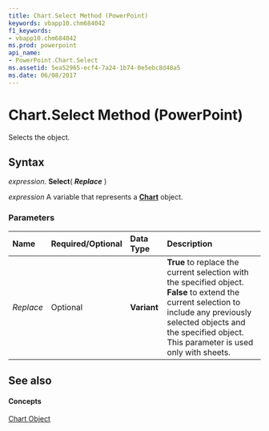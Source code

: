 ```yaml
---
title: Chart.Select Method (PowerPoint)
keywords: vbapp10.chm684042
f1_keywords:
- vbapp10.chm684042
ms.prod: powerpoint
api_name:
- PowerPoint.Chart.Select
ms.assetid: 5ea52965-ecf4-7a24-1b74-0e5ebc8d48a5
ms.date: 06/08/2017
---
```



# Chart.Select Method (PowerPoint)

Selects the object.


## Syntax

 _expression_. **Select**( **_Replace_** )

 _expression_ A variable that represents a **[Chart](chart-object-powerpoint.md)** object.


### Parameters



|**Name**|**Required/Optional**|**Data Type**|**Description**|
|:-----|:-----|:-----|:-----|
| _Replace_|Optional|**Variant**|**True** to replace the current selection with the specified object. **False** to extend the current selection to include any previously selected objects and the specified object. This parameter is used only with sheets.|

## See also


#### Concepts


[Chart Object](chart-object-powerpoint.md)

